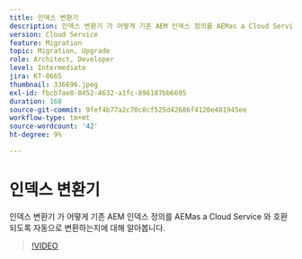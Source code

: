 ```yaml
---
title: 인덱스 변환기
description: 인덱스 변환기 가 어떻게 기존 AEM 인덱스 정의를 AEMas a Cloud Service 와 호환되도록 자동으로 변환하는지에 대해 알아봅니다.
version: Cloud Service
feature: Migration
topic: Migration, Upgrade
role: Architect, Developer
level: Intermediate
jira: KT-8665
thumbnail: 336696.jpeg
exl-id: fbcb7ae8-0452-4632-a1fc-896187bb6695
duration: 168
source-git-commit: 9fef4b77a2c70c8cf525d42686f4120e481945ee
workflow-type: tm+mt
source-wordcount: '42'
ht-degree: 9%

---
```


# 인덱스 변환기

인덱스 변환기 가 어떻게 기존 AEM 인덱스 정의를 AEMas a Cloud Service 와 호환되도록 자동으로 변환하는지에 대해 알아봅니다.

>[!VIDEO](https://video.tv.adobe.com/v/336696?quality=12&learn=on)
